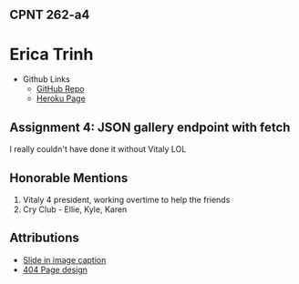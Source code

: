 ## CPNT 262-a4

# Erica Trinh

- Github Links
  - [GitHub Repo](https://github.com/ertrinhh/cpnt262-a4)
  - [Heroku Page](https://json-congee-gallery.herokuapp.com)

## Assignment 4: JSON gallery endpoint with fetch

I really couldn't have done it without Vitaly LOL

## Honorable Mentions

1. Vitaly 4 president, working overtime to help the friends
2. Cry Club - Ellie, Kyle, Karen

## Attributions

- [Slide in image caption](https://css-tricks.com/slide-in-image-captions/)
- [404 Page design](https://www.bittbox.com/inspiration/37-404-error-page-designs)
